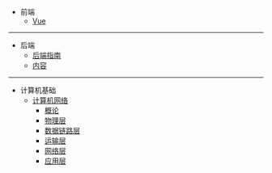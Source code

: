 <!-- docs/_sidebar.md -->

- 前端
    - [Vue](FrontSide/README.md)
    
---
- 后端
    - [后端指南](AfterSide/guide.md)
    - [内容](AfterSide/README.md)
---
- 计算机基础
    - [计算机网络](docs/AfterSide/networktotal.md)
      - [概论](docs/AfterSide/networktotal.md)
      - [物理层](/)
      - [数据链路层](/)
      - [运输层](/)
      - [网络层](/)
      - [应用层](/)
        
